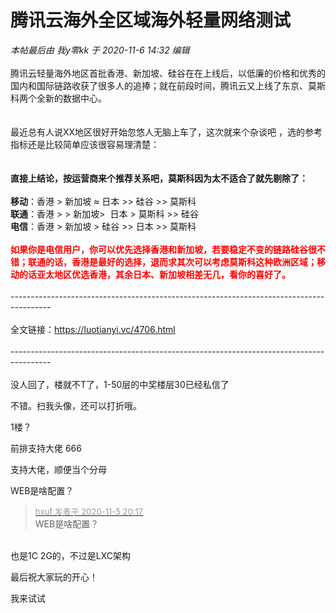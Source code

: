 # 腾讯云海外全区域海外轻量网络测试


<i class="pstatus"> 本帖最后由 我y零kk 于 2020-11-6 14:32 编辑 </i><br />
<br />
腾讯云轻量海外地区首批香港、新加坡、硅谷在在上线后，以低廉的价格和优秀的国内和国际链路收获了很多人的追捧；就在前段时间，腾讯云又上线了东京、莫斯科两个全新的数据中心。<br />
<br />
<img id="aimg_pgsms" onclick="zoom(this, this.src, 0, 0, 0)" class="zoom" src="https://moe.lty.fun/images/PsyV.png" onmouseover="img_onmouseoverfunc(this)" onload="thumbImg(this)" border="0" alt="" /><br />
<br />
最近总有人说XX地区很好开始忽悠人无脑上车了，这次就来个杂谈吧<img src="static/image/smiley/default/lol.gif" smilieid="12" border="0" alt="" /> ，选的参考指标还是比较简单应该很容易理清楚：<br />
<br />
<img id="aimg_tOOTC" onclick="zoom(this, this.src, 0, 0, 0)" class="zoom" src="https://moe.lty.fun/images/PflA.png" onmouseover="img_onmouseoverfunc(this)" onload="thumbImg(this)" border="0" alt="" /><br />
<br />
<strong>直接上结论，按运营商来个推荐关系吧，莫斯科因为太不适合了就先剔除了：</strong><br />
<br />
<strong>移动</strong>：香港 &gt; 新加坡 ≈ 日本 &gt;&gt; 硅谷 &gt;&gt; 莫斯科<br />
<strong>联通</strong>：香港 &gt; &gt; 新加坡&gt;&nbsp;&nbsp;日本 &gt; 莫斯科 &gt;&gt; 硅谷<br />
<strong>电信</strong>：香港 &gt; 新加坡 &gt; 硅谷 &gt;&gt; 日本 &gt;&gt; 莫斯科<br />
<br />
<font color="Red"><strong>如果你是电信用户，你可以优先选择香港和新加坡，若要稳定不变的链路硅谷很不错；联通的话，香港是最好的选择，退而求其次可以考虑莫斯科这种欧洲区域；移动的话亚太地区优选香港，其余日本、新加坡相差无几，看你的喜好了。</strong></font><br />
<br />
----------------------------------------------------------------------------------------<br />
<br />
全文链接：<a href="https://luotianyi.vc/4706.html" target="_blank">https://luotianyi.vc/4706.html</a><br />
<br />
----------------------------------------------------------------------------------------<br />
<br />
没人回了，楼就不T了，1-50层的中奖楼层30已经私信了<img src="static/image/smiley/default/lol.gif" smilieid="12" border="0" alt="" /> <br />


不错。扫我头像，还可以打折哦。

1楼？

前排支持大佬 666

支持大佬，顺便当个分母<img src="static/image/smiley/default/lol.gif" smilieid="12" border="0" alt="" />

WEB是啥配置？

<div class="quote"><blockquote><font size="2"><a href="https://www.hostloc.com/forum.php?mod=redirect&amp;goto=findpost&amp;pid=9408490&amp;ptid=762952" target="_blank"><font color="#999999">hxuf 发表于 2020-11-5 20:17</font></a></font><br />
WEB是啥配置？</blockquote></div><br />
也是1C 2G的，不过是LXC架构

最后祝大家玩的开心！

我来试试
